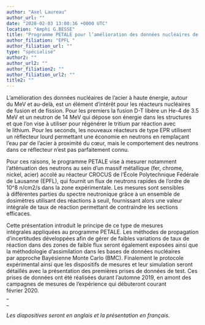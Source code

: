 ```yaml
---
author: "Axel Laureau"
author_url: ""
date: "2020-02-03 13:00:36 +0000 UTC"
location: "Amphi G.BESSE"
title: "Programme PETALE pour l’amélioration des données nucléaires de l’acier – conception d’expérience par l’assimilation des données"
author_filiation: "EPFL "
author_filiation_url: ""
type: "spécialisé"
author2: ""
author_url2: ""
author_filiation2: ""
author_filiation_url2: ""
title2: ""
---
```


L’amélioration des données nucléaires de l’acier à haute énergie, autour du MeV et au-delà, est un élément d’intérêt pour les réacteurs nucléaires de fusion et de fission. Pour les premiers la fusion D-T libère un He-4 de 3.5 MeV et un neutron de 14 MeV qui dépose son énergie dans les structures et que l’on vise à utiliser pour régénérer le tritium par réaction avec le lithium. Pour les seconds, les nouveaux réacteurs de type EPR utilisent un réflecteur lourd permettant une économie en neutrons en remplaçant l’eau par de l’acier à proximité du cœur, mais le comportement des neutrons dans ce réflecteur n’est pas parfaitement connu.  

Pour ces raisons, le programme PETALE vise à mesurer notamment l’atténuation des neutrons au sein d’un massif métallique (fer, chrome, nickel, acier) accolé au réacteur CROCUS de l’École Polytechnique Fédérale de Lausanne (EPFL), qui fournit un flux de neutrons rapides de l’ordre de 10^8 n/cm2/s dans la zone expérimentale. Les mesures sont sensibles à différentes parties du spectre neutronique grâce à un ensemble de dosimètres utilisant des réactions à seuil, fournissant alors une valeur intégrale de taux de réaction permettant de contraindre les sections efficaces.  

Cette présentation introduit le principe de ce type de mesures intégrales appliquées au programme PETALE. Les méthodes de propagation d’incertitudes développées afin de gérer de faibles variations de taux de réaction dans des zones de faible flux seront également exposées ainsi que la méthodologie d’assimilation dans les bases de données nucléaires par approche Bayésienne Monte Carlo (BMC). Finalement le protocole expérimental ainsi que les dispositifs de mesures et leur simulation seront détaillés avec la présentation des premières prises de données de test. Ces prises de données ont été réalisées durant l’automne 2019, en amont des campagnes de mesures de l’expérience qui débuteront courant février 2020.  
_  
_


_Les diapositives seront en anglais et la présentation en français._

